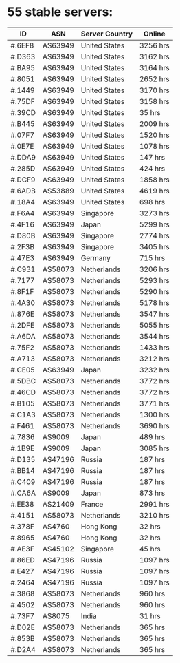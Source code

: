 # 55 stable servers:

| ID | ASN | Server Country | Online |
| ------ | ------ | ------ | ------ |
| #.6EF8 | AS63949 | United States | 3256 hrs |
| #.D363 | AS63949 | United States | 3162 hrs |
| #.BA95 | AS63949 | United States | 3164 hrs |
| #.8051 | AS63949 | United States | 2652 hrs |
| #.1449 | AS63949 | United States | 3170 hrs |
| #.75DF | AS63949 | United States | 3158 hrs |
| #.39CD | AS63949 | United States | 35 hrs |
| #.B445 | AS63949 | United States | 2009 hrs |
| #.07F7 | AS63949 | United States | 1520 hrs |
| #.0E7E | AS63949 | United States | 1078 hrs |
| #.DDA9 | AS63949 | United States | 147 hrs |
| #.285D | AS63949 | United States | 424 hrs |
| #.DCF9 | AS63949 | United States | 1858 hrs |
| #.6ADB | AS53889 | United States | 4619 hrs |
| #.18A4 | AS63949 | United States | 698 hrs |
| #.F6A4 | AS63949 | Singapore | 3273 hrs |
| #.4F16 | AS63949 | Japan | 5299 hrs |
| #.D80B | AS63949 | Singapore | 2774 hrs |
| #.2F3B | AS63949 | Singapore | 3405 hrs |
| #.47E3 | AS63949 | Germany | 715 hrs |
| #.C931 | AS58073 | Netherlands | 3206 hrs |
| #.7177 | AS58073 | Netherlands | 5293 hrs |
| #.8F1F | AS58073 | Netherlands | 5290 hrs |
| #.4A30 | AS58073 | Netherlands | 5178 hrs |
| #.876E | AS58073 | Netherlands | 3547 hrs |
| #.2DFE | AS58073 | Netherlands | 5055 hrs |
| #.A6DA | AS58073 | Netherlands | 3544 hrs |
| #.75F2 | AS58073 | Netherlands | 1433 hrs |
| #.A713 | AS58073 | Netherlands | 3212 hrs |
| #.CE05 | AS63949 | Japan | 3232 hrs |
| #.5DBC | AS58073 | Netherlands | 3772 hrs |
| #.46CD | AS58073 | Netherlands | 3772 hrs |
| #.B105 | AS58073 | Netherlands | 3771 hrs |
| #.C1A3 | AS58073 | Netherlands | 1300 hrs |
| #.F461 | AS58073 | Netherlands | 3690 hrs |
| #.7836 | AS9009 | Japan | 489 hrs |
| #.1B9E | AS9009 | Japan | 3085 hrs |
| #.D135 | AS47196 | Russia | 187 hrs |
| #.BB14 | AS47196 | Russia | 187 hrs |
| #.C409 | AS47196 | Russia | 187 hrs |
| #.CA6A | AS9009 | Japan | 873 hrs |
| #.EE38 | AS21409 | France | 2991 hrs |
| #.4151 | AS58073 | Netherlands | 3210 hrs |
| #.378F | AS4760 | Hong Kong | 32 hrs |
| #.8965 | AS4760 | Hong Kong | 32 hrs |
| #.AE3F | AS45102 | Singapore | 45 hrs |
| #.86ED | AS47196 | Russia | 1097 hrs |
| #.E427 | AS47196 | Russia | 1097 hrs |
| #.2464 | AS47196 | Russia | 1097 hrs |
| #.3868 | AS58073 | Netherlands | 960 hrs |
| #.4502 | AS58073 | Netherlands | 960 hrs |
| #.73F7 | AS8075 | India | 31 hrs |
| #.D02E | AS58073 | Netherlands | 365 hrs |
| #.853B | AS58073 | Netherlands | 365 hrs |
| #.D2A4 | AS58073 | Netherlands | 365 hrs |


